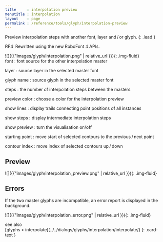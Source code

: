 ```yaml
---
title     : interpolation preview
menutitle : interpolation
layout    : page
permalink : /reference/tools/glyph/interpolation-preview
---
```


Preview interpolation steps with another font, layer and / or glyph.
{: .lead }

<span class="badge text-bg-success rounded-0">RF4</span> Rewritten using the new RoboFont 4 APIs.


<div class='row'>

<div class='col-sm-4' markdown='1'>
![]({{"images/glyph/interpolation.png" | relative_url }}){: .img-fluid}
</div>

<div class='col-sm-8' markdown='1'>
font
: font source for the other interpolation master

layer
: source layer in the selected master font

glyph name
: source glyph in the selected master font

steps
: the number of interpolation steps between the masters

preview color
: choose a color for the interpolation preview

show lines
: display trails connecting point positions of all instances

show steps
: display intermediate interpolation steps

show preview
: turn the visualisation on/off

starting point
: move start of selected contours to the previous / next point

contour index
: move index of selected contours up / down
</div>

</div>


Preview
-------

![]({{"images/glyph/interpolation_preview.png" | relative_url }}){: .img-fluid}


Errors
------

If the two master glyphs are incompatible, an error report is displayed in the background.

![]({{"images/glyph/interpolation_error.png" | relative_url }}){: .img-fluid}


<div class="card text-dark bg-light my-3 rounded-0">
<div class="card-header">see also</div>
<div class="card-body" markdown='1'>
[glyphs > interpolate](../../dialogs/glyphs/interpolation/interpolate/)
{: .card-text }
</div>
</div>
